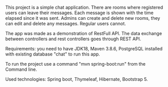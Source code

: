 This project is a simple chat application. There are rooms where
registered users can leave their messages. Each message is shown with
the time elapsed since it was sent. Admins can create and delete new
rooms, they can edit and delete any messages. Regular users cannot.

The app was made as a demonstration of RestFull API. The data exchange
between controllers and rest controllers goes through REST API.

Requirements: you need to have JDK18, Maven 3.8.6, PostgreSQL
installed with existing database "chat" to run this app.

To run the project use a command "mvn spring-boot:run" from the Command line.

Used technologies: Spring boot, Thymeleaf, Hibernate, Bootstrap 5.


